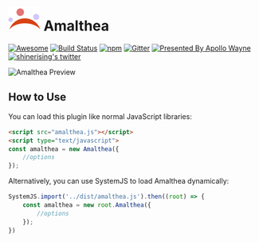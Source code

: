# ![Amalthea](examples/icons/icon.svg) Amalthea

[![Awesome](https://cdn.rawgit.com/sindresorhus/awesome/d7305f38d29fed78fa85652e3a63e154dd8e8829/media/badge.svg)](https://github.com/sindresorhus/awesome)
[![Build Status](https://travis-ci.org/Jinglue/Amalthea.svg?branch=master)](https://travis-ci.org/Jinglue/Amalthea)
[![npm](https://img.shields.io/npm/v/amalthea.svg)](https://www.npmjs.com/package/amalthea)
[![Gitter](https://img.shields.io/gitter/room/nwjs/nw.js.svg)](https://gitter.im/amalthea_ai/Lobby)
[![Presented By Apollo Wayne](https://img.shields.io/badge/Presented%20By-Apollo%20Wayne-blue.svg)](https://twitter.com/shinerising)
[![shinerising's twitter](https://img.shields.io/twitter/follow/shinerising.svg?style=social&label=Follow)](https://twitter.com/shinerising)

![Amalthea Preview]()

## How to Use

You can load this plugin like normal JavaScript libraries:

```HTML
<script src="amalthea.js"></script>
<script type="text/javascript">
const amalthea = new Amalthea({
	//options
});
```

Alternatively, you can use SystemJS to load Amalthea dynamically:

```JavaScript
SystemJS.import('../dist/amalthea.js').then((root) => {
	const amalthea = new root.Amalthea({
		//options
	});
})
```